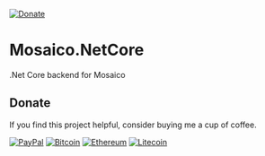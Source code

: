 [![Donate](https://img.shields.io/badge/Donate-PayPal-green.svg)](https://www.paypal.com/cgi-bin/webscr?cmd=_donations&business=gordon_matt%40live%2ecom&lc=AU&currency_code=AUD&bn=PP%2dDonationsBF%3abtn_donateCC_LG%2egif%3aNonHosted)

# Mosaico.NetCore
.Net Core backend for Mosaico

## Donate
If you find this project helpful, consider buying me a cup of coffee.

[![PayPal](https://img.shields.io/badge/PayPal-003087?logo=paypal&logoColor=fff)](https://www.paypal.com/cgi-bin/webscr?cmd=_donations&business=gordon_matt%40live%2ecom&lc=AU&currency_code=AUD&bn=PP%2dDonationsBF%3abtn_donateCC_LG%2egif%3aNonHosted)
[![Bitcoin](https://img.shields.io/badge/Bitcoin-FF9900?logo=bitcoin&logoColor=white)](bitcoin:1EeDfbcqoEaz6bbcWsymwPbYv4uyEaZ3Lp)
[![Ethereum](https://img.shields.io/badge/Ethereum-3C3C3D?logo=ethereum&logoColor=white)](ethereum:0x277552efd6ea9ca9052a249e781abf1719ea9414)
[![Litecoin](https://img.shields.io/badge/Litecoin-A6A9AA?logo=litecoin&logoColor=white)](litecoin:LRUP8hukWGXRrcPK6Tm7iUp9vPvnNNt3uz)
